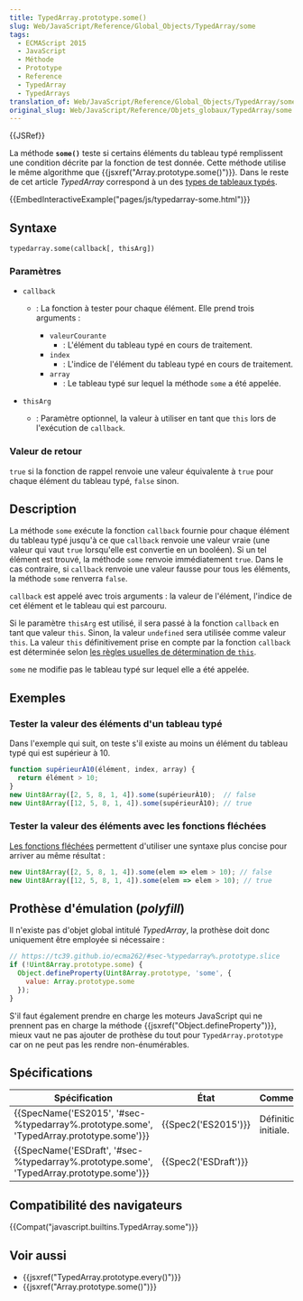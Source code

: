 ```yaml
---
title: TypedArray.prototype.some()
slug: Web/JavaScript/Reference/Global_Objects/TypedArray/some
tags:
  - ECMAScript 2015
  - JavaScript
  - Méthode
  - Prototype
  - Reference
  - TypedArray
  - TypedArrays
translation_of: Web/JavaScript/Reference/Global_Objects/TypedArray/some
original_slug: Web/JavaScript/Reference/Objets_globaux/TypedArray/some
---
```

{{JSRef}}

La méthode **`some()`** teste si certains éléments du tableau typé remplissent une condition décrite par la fonction de test donnée. Cette méthode utilise le même algorithme que {{jsxref("Array.prototype.some()")}}_._ Dans le reste de cet article _TypedArray_ correspond à un des [types de tableaux typés](/fr/docs/Web/JavaScript/Reference/Objets_globaux/TypedArray#Les_objets_TypedArray).

{{EmbedInteractiveExample("pages/js/typedarray-some.html")}}

## Syntaxe

    typedarray.some(callback[, thisArg])

### Paramètres

- `callback`

  - : La fonction à tester pour chaque élément. Elle prend trois arguments :

    - `valeurCourante`
      - : L'élément du tableau typé en cours de traitement.
    - `index`
      - : L'indice de l'élément du tableau typé en cours de traitement.
    - `array`
      - : Le tableau typé sur lequel la méthode `some` a été appelée.

- `thisArg`
  - : Paramètre optionnel, la valeur à utiliser en tant que `this` lors de l'exécution de `callback`.

### Valeur de retour

`true` si la fonction de rappel renvoie une valeur équivalente à `true` pour chaque élément du tableau typé, `false` sinon.

## Description

La méthode `some` exécute la fonction `callback` fournie pour chaque élément du tableau typé jusqu'à ce que `callback` renvoie une valeur vraie (une valeur qui vaut `true` lorsqu'elle est convertie en un booléen). Si un tel élément est trouvé, la méthode `some` renvoie immédiatement `true`. Dans le cas contraire, si `callback` renvoie une valeur fausse pour tous les éléments, la méthode `some` renverra `false`.

`callback` est appelé avec trois arguments : la valeur de l'élément, l'indice de cet élément et le tableau qui est parcouru.

Si le paramètre `thisArg` est utilisé, il sera passé à la fonction `callback` en tant que valeur `this`. Sinon, la valeur `undefined` sera utilisée comme valeur `this`. La valeur `this` définitivement prise en compte par la fonction `callback` est déterminée selon [les règles usuelles de détermination de `this`](/fr/docs/Web/JavaScript/Reference/Opérateurs/L_opérateur_this).

`some` ne modifie pas le tableau typé sur lequel elle a été appelée.

## Exemples

### Tester la valeur des éléments d'un tableau typé

Dans l'exemple qui suit, on teste s'il existe au moins un élément du tableau typé qui est supérieur à 10.

```js
function supérieurÀ10(élément, index, array) {
  return élément > 10;
}
new Uint8Array([2, 5, 8, 1, 4]).some(supérieurÀ10);  // false
new Uint8Array([12, 5, 8, 1, 4]).some(supérieurÀ10); // true
```

### Tester la valeur des éléments avec les fonctions fléchées

[Les fonctions fléchées](/fr/docs/Web/JavaScript/Reference/Functions/Arrow_functions) permettent d'utiliser une syntaxe plus concise pour arriver au même résultat :

```js
new Uint8Array([2, 5, 8, 1, 4]).some(elem => elem > 10); // false
new Uint8Array([12, 5, 8, 1, 4]).some(elem => elem > 10); // true
```

## Prothèse d'émulation (_polyfill_)

Il n'existe pas d'objet global intitulé _TypedArray_, la prothèse doit donc uniquement être employée si nécessaire :

```js
// https://tc39.github.io/ecma262/#sec-%typedarray%.prototype.slice
if (!Uint8Array.prototype.some) {
  Object.defineProperty(Uint8Array.prototype, 'some', {
    value: Array.prototype.some
  });
}
```

S'il faut également prendre en charge les moteurs JavaScript qui ne prennent pas en charge la méthode {{jsxref("Object.defineProperty")}}, mieux vaut ne pas ajouter de prothèse du tout pour `TypedArray.prototype` car on ne peut pas les rendre non-énumérables.

## Spécifications

| Spécification                                                                                                        | État                         | Commentaires         |
| -------------------------------------------------------------------------------------------------------------------- | ---------------------------- | -------------------- |
| {{SpecName('ES2015', '#sec-%typedarray%.prototype.some', 'TypedArray.prototype.some')}} | {{Spec2('ES2015')}}     | Définition initiale. |
| {{SpecName('ESDraft', '#sec-%typedarray%.prototype.some', 'TypedArray.prototype.some')}} | {{Spec2('ESDraft')}} |                      |

## Compatibilité des navigateurs

{{Compat("javascript.builtins.TypedArray.some")}}

## Voir aussi

- {{jsxref("TypedArray.prototype.every()")}}
- {{jsxref("Array.prototype.some()")}}
